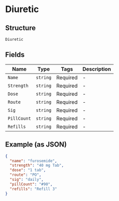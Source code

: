 
# Diuretic

## Structure

`Diuretic`

## Fields

| Name | Type | Tags | Description |
|  --- | --- | --- | --- |
| `Name` | `string` | Required | - |
| `Strength` | `string` | Required | - |
| `Dose` | `string` | Required | - |
| `Route` | `string` | Required | - |
| `Sig` | `string` | Required | - |
| `PillCount` | `string` | Required | - |
| `Refills` | `string` | Required | - |

## Example (as JSON)

```json
{
  "name": "furosemide",
  "strength": "40 mg Tab",
  "dose": "1 tab",
  "route": "PO",
  "sig": "daily",
  "pillCount": "#90",
  "refills": "Refill 3"
}
```


